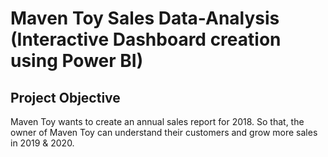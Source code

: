 # Maven Toy Sales Data-Analysis (Interactive Dashboard creation using Power BI)
## Project Objective
Maven Toy wants to create an annual sales report for 2018. So that, the owner of Maven Toy can understand their customers and grow more sales in 2019 & 2020.
